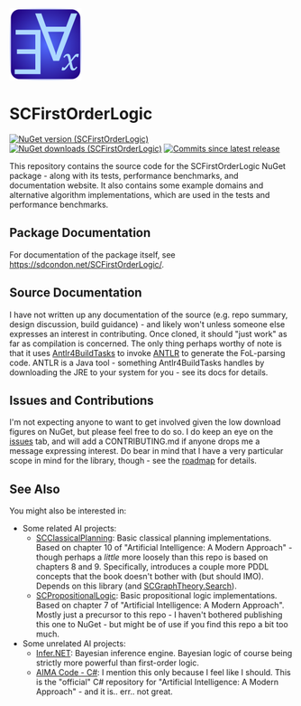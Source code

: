 ﻿![SCFirstOrderLogic Icon](src/SCFirstOrderLogic-128.png)

# SCFirstOrderLogic

[![NuGet version (SCFirstOrderLogic)](https://img.shields.io/nuget/v/SCFirstOrderLogic.svg?style=flat-square)](https://www.nuget.org/packages/SCFirstOrderLogic/) 
[![NuGet downloads (SCFirstOrderLogic)](https://img.shields.io/nuget/dt/SCFirstOrderLogic.svg?style=flat-square)](https://www.nuget.org/packages/SCFirstOrderLogic/) 
[![Commits since latest release](https://img.shields.io/github/commits-since/sdcondon/SCFirstOrderLogic/latest?style=flat-square)](https://github.com/sdcondon/SCFirstOrderLogic/compare/7.0.0...main)

This repository contains the source code for the SCFirstOrderLogic NuGet package - along with its tests, performance benchmarks, and documentation website.
It also contains some example domains and alternative algorithm implementations, which are used in the tests and performance benchmarks. 

## Package Documentation

For documentation of the package itself, see https://sdcondon.net/SCFirstOrderLogic/.

## Source Documentation

I have not written up any documentation of the source (e.g. repo summary, design discussion, build guidance) - and likely won't unless someone else expresses an interest in contributing.
Once cloned, it should "just work" as far as compilation is concerned.
The only thing perhaps worthy of note is that it uses [Antlr4BuildTasks](https://github.com/kaby76/Antlr4BuildTasks) to invoke [ANTLR](https://www.antlr.org/) to generate the FoL-parsing code.
ANTLR is a Java tool - something Antlr4BuildTasks handles by downloading the JRE to your system for you - see its docs for details.

## Issues and Contributions

I'm not expecting anyone to want to get involved given the low download figures on NuGet, but please feel free to do so.
I do keep an eye on the [issues](https://github.com/sdcondon/SCFirstOrderLogic/issues) tab, and will add a CONTRIBUTING.md if anyone drops me a message expressing interest.
Do bear in mind that I have a very particular scope in mind for the library, though - see the [roadmap](https://sdcondon.net/SCFirstOrderLogic/roadmap.md) for details.

## See Also

You might also be interested in:

* Some related AI projects: 
  * [SCClassicalPlanning](https://github.com/sdcondon/SCClassicalPlanning): Basic classical planning implementations. Based on chapter 10 of "Artificial Intelligence: A Modern Approach" - though perhaps a _little_ more loosely than this repo is based on chapters 8 and 9. Specifically, introduces a couple more PDDL concepts that the book doesn't bother with (but should IMO). Depends on this library (and [SCGraphTheory.Search](https://github.com/sdcondon/SCGraphTheory.Search)).
  * [SCPropositionalLogic](https://github.com/sdcondon/SCPropositionalLogic): Basic propositional logic implementations. Based on chapter 7 of "Artificial Intelligence: A Modern Approach". Mostly just a precursor to this repo - I haven't bothered publishing this one to NuGet - but might be of use if you find this repo a bit too much.
* Some unrelated AI projects:
  * [Infer.NET](https://github.com/dotnet/infer): Bayesian inference engine. Bayesian logic of course being strictly more powerful than first-order logic.
  * [AIMA Code - C#](https://github.com/aimacode/aima-csharp): I mention this only because I feel like I should. This is the "official" C# repository for "Artificial Intelligence: A Modern Approach" - and it is.. err.. not great.
